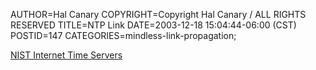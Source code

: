 AUTHOR=Hal Canary
COPYRIGHT=Copyright Hal Canary / ALL RIGHTS RESERVED
TITLE=NTP Link
DATE=2003-12-18 15:04:44-06:00 (CST)
POSTID=147
CATEGORIES=mindless-link-propagation;

[NIST Internet Time Servers](http://www.bldrdoc.gov/timefreq/service/time-servers.html)

